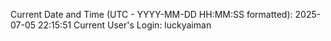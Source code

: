 Current Date and Time (UTC - YYYY-MM-DD HH:MM:SS formatted): 2025-07-05 22:15:51
Current User's Login: luckyaiman
